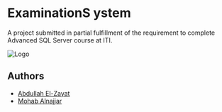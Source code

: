 # ExaminationS ystem

A project submitted in partial fulfillment of the requirement to complete Advanced SQL Server course at ITI.

![Logo](https://imgur.com/yRNHCqQ.png)



## Authors

- [Abdullah El-Zayat](https://github.com/AbdullahElZayat23)
- [Mohab Alnajjar](https://github.com/mo662008)

